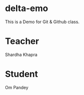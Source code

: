 # delta-emo
This is a Demo for Git &amp; Github class.

# Teacher
Shardha Khapra

# Student
Om Pandey
